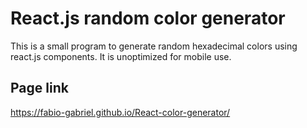 # React.js random color generator

This is a small program to generate random hexadecimal colors using react.js components. It is unoptimized for mobile use.

## Page link

https://fabio-gabriel.github.io/React-color-generator/
